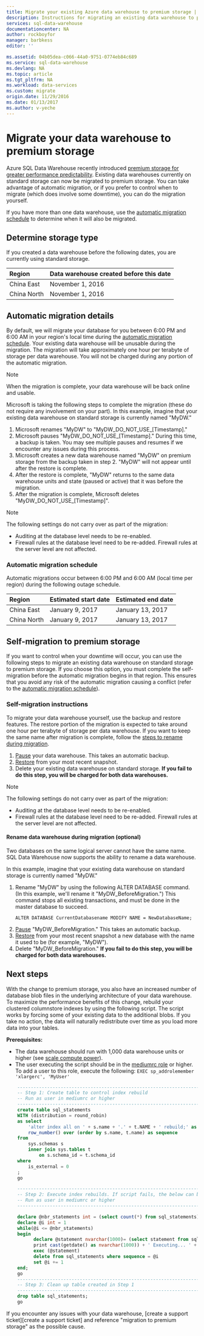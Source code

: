 ```yaml
---
title: Migrate your existing Azure data warehouse to premium storage | Azure
description: Instructions for migrating an existing data warehouse to premium storage
services: sql-data-warehouse
documentationcenter: NA
author: rockboyfor
manager: barbkess
editor: ''

ms.assetid: 04b05dea-c066-44a0-9751-0774eb84c689
ms.service: sql-data-warehouse
ms.devlang: NA
ms.topic: article
ms.tgt_pltfrm: NA
ms.workload: data-services
ms.custom: migrate
origin.date: 11/29/2016
ms.date: 01/13/2017
ms.author: v-yeche
---
```


# Migrate your data warehouse to premium storage
Azure SQL Data Warehouse recently introduced [premium storage for greater performance predictability][premium storage for greater performance predictability]. Existing data warehouses currently on standard storage can now be migrated to premium storage. You can take advantage of automatic migration, or if you prefer to control when to migrate (which does involve some downtime), you can do the migration yourself.

If you have more than one data warehouse, use the [automatic migration schedule][automatic migration schedule] to determine when it will also be migrated.

## Determine storage type
If you created a data warehouse before the following dates, you are currently using standard storage.

| **Region** | **Data warehouse created before this date** |
|:--- |:--- |
| China East |November 1, 2016 |
| China North |November 1, 2016 |

## Automatic migration details
By default, we will migrate your database for you between 6:00 PM and 6:00 AM in your region's local time during the [automatic migration schedule][automatic migration schedule]. Your existing data warehouse will be unusable during the migration. The migration will take approximately one hour per terabyte of storage per data warehouse. You will not be charged during any portion of the automatic migration.

> [!NOTE]
> When the migration is complete, your data warehouse will be back online and usable.
>
>

Microsoft is taking the following steps to complete the migration (these do not require any involvement on your part). In this example, imagine that your existing data warehouse on standard storage is currently named "MyDW."

1. Microsoft renames "MyDW" to "MyDW_DO_NOT_USE_[Timestamp]."
2. Microsoft pauses "MyDW_DO_NOT_USE_[Timestamp]." During this time, a backup is taken. You may see multiple pauses and resumes if we encounter any issues during this process.
3. Microsoft creates a new data warehouse named "MyDW" on premium storage from the backup taken in step 2. "MyDW" will not appear until after the restore is complete.
4. After the restore is complete, "MyDW" returns to the same data warehouse units and state (paused or active) that it was before the migration.
5. After the migration is complete, Microsoft deletes "MyDW_DO_NOT_USE_[Timestamp]".

> [!NOTE]
> The following settings do not carry over as part of the migration:
>
> * Auditing at the database level needs to be re-enabled.
> * Firewall rules at the database level need to be re-added. Firewall rules at the server level are not affected.
>
>

### Automatic migration schedule
Automatic migrations occur between 6:00 PM and 6:00 AM (local time per region) during the following outage schedule.

| **Region** | **Estimated start date** | **Estimated end date** |
|:--- |:--- |:--- |
| China East |January 9, 2017 |January 13, 2017 |
| China North |January 9, 2017 |January 13, 2017 |

## Self-migration to premium storage
If you want to control when your downtime will occur, you can use the following steps to migrate an existing data warehouse on standard storage to premium storage. If you choose this option, you must complete the self-migration before the automatic migration begins in that region. This ensures that you avoid any risk of the automatic migration causing a conflict (refer to the [automatic migration schedule][automatic migration schedule]).

### Self-migration instructions
To migrate your data warehouse yourself, use the backup and restore features. The restore portion of the migration is expected to take around one hour per terabyte of storage per data warehouse. If you want to keep the same name after migration is complete, follow the [steps to rename during migration][steps to rename during migration].

1. [Pause][Pause] your data warehouse. This takes an automatic backup.
2. [Restore][Restore] from your most recent snapshot.
3. Delete your existing data warehouse on standard storage. **If you fail to do this step, you will be charged for both data warehouses.**

> [!NOTE]
> The following settings do not carry over as part of the migration:
>
> * Auditing at the database level needs to be re-enabled.
> * Firewall rules at the database level need to be re-added. Firewall rules at the server level are not affected.
>
>

#### Rename data warehouse during migration (optional)
Two databases on the same logical server cannot have the same name. SQL Data Warehouse now supports the ability to rename a data warehouse.

In this example, imagine that your existing data warehouse on standard storage is currently named "MyDW."

1. Rename "MyDW" by using the following ALTER DATABASE command. (In this example, we'll rename it "MyDW_BeforeMigration.")  This command stops all existing transactions, and must be done in the master database to succeed.
   ```
   ALTER DATABASE CurrentDatabasename MODIFY NAME = NewDatabaseName;
   ```
2. [Pause][Pause] "MyDW_BeforeMigration." This takes an automatic backup.
3. [Restore][Restore] from your most recent snapshot a new database with the name it used to be (for example, "MyDW").
4. Delete "MyDW_BeforeMigration." **If you fail to do this step, you will be charged for both data warehouses.**

## Next steps
With the change to premium storage, you also have an increased number of database blob files in the underlying architecture of your data warehouse. To maximize the performance benefits of this change, rebuild your clustered columnstore indexes by using the following script. The script works by forcing some of your existing data to the additional blobs. If you take no action, the data will naturally redistribute over time as you load more data into your tables.

**Prerequisites:**

- The data warehouse should run with 1,000 data warehouse units or higher (see [scale compute power][scale compute power]).
- The user executing the script should be in the [mediumrc role][mediumrc role] or higher. To add a user to this role, execute the following:
      ````EXEC sp_addrolemember 'xlargerc', 'MyUser'````

```sql
    -------------------------------------------------------------------------------
    -- Step 1: Create table to control index rebuild
    -- Run as user in mediumrc or higher
    --------------------------------------------------------------------------------
    create table sql_statements
    WITH (distribution = round_robin)
    as select
        'alter index all on ' + s.name + '.' + t.NAME + ' rebuild;' as statement,
        row_number() over (order by s.name, t.name) as sequence
    from
        sys.schemas s
        inner join sys.tables t
            on s.schema_id = t.schema_id
    where
        is_external = 0
    ;
    go

    --------------------------------------------------------------------------------
    -- Step 2: Execute index rebuilds. If script fails, the below can be re-run to restart where last left off.
    -- Run as user in mediumrc or higher
    --------------------------------------------------------------------------------

    declare @nbr_statements int = (select count(*) from sql_statements)
    declare @i int = 1
    while(@i <= @nbr_statements)
    begin
          declare @statement nvarchar(1000)= (select statement from sql_statements where sequence = @i)
          print cast(getdate() as nvarchar(1000)) + ' Executing... ' + @statement
          exec (@statement)
          delete from sql_statements where sequence = @i
          set @i += 1
    end;
    go
    -------------------------------------------------------------------------------
    -- Step 3: Clean up table created in Step 1
    --------------------------------------------------------------------------------
    drop table sql_statements;
    go
```

If you encounter any issues with your data warehouse, [create a support ticket][create a support ticket] and reference "migration to premium storage" as the possible cause.

<!--Image references-->

<!--Article references-->
[automatic migration schedule]: #automatic-migration-schedule
[self-migration to Premium Storage]: #self-migration-to-premium-storage
<!-- Not Available create a support ticket]: sql-data-warehouse-get-started-create-support-ticket.md -->
[main documentation site]: services/sql-data-warehouse.md
[Pause]: sql-data-warehouse-manage-compute-portal.md#pause-compute
[Restore]: sql-data-warehouse-restore-database-portal.md
[steps to rename during migration]: #optional-steps-to-rename-during-migration
[scale compute power]: sql-data-warehouse-manage-compute-portal.md#scale-compute-power
[mediumrc role]: sql-data-warehouse-develop-concurrency.md

<!--MSDN references-->

<!--Other Web references-->
[Premium Storage for greater performance predictability]: https://azure.microsoft.com/blog/azure-sql-data-warehouse-introduces-premium-storage-for-greater-performance/
[Azure Portal]: https://portal.azure.cn